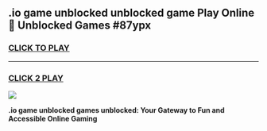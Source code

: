 
## .io game unblocked unblocked game Play Online 👋 Unblocked Games #87ypx
<h3>
<a href="https://premium.freeplayer.one?title=.io_game_unblocked&ref=21F">CLICK TO PLAY</a></h3>
<hr>

<h3>
<a href="https://premium.freeplayer.one?title=.io_game_unblocked&ref=21F">CLICK 2 PLAY</a>
  
</h3>

<a href="https://premium.freeplayer.one?title=.io_game_unblocked&ref=21F/"><img src="https://clearcache.store/games.png"></a>


**.io game unblocked games unblocked: Your Gateway to Fun and Accessible Online Gaming**
